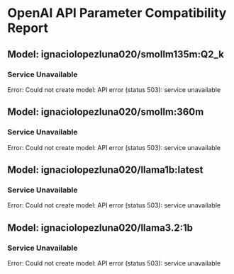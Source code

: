 # OpenAI API Parameter Compatibility Report

## Model: ignaciolopezluna020/smollm135m:Q2_k

### Service Unavailable

Error: Could not create model: API error (status 503): service unavailable


## Model: ignaciolopezluna020/smollm:360m

### Service Unavailable

Error: Could not create model: API error (status 503): service unavailable


## Model: ignaciolopezluna020/llama1b:latest

### Service Unavailable

Error: Could not create model: API error (status 503): service unavailable


## Model: ignaciolopezluna020/llama3.2:1b

### Service Unavailable

Error: Could not create model: API error (status 503): service unavailable


